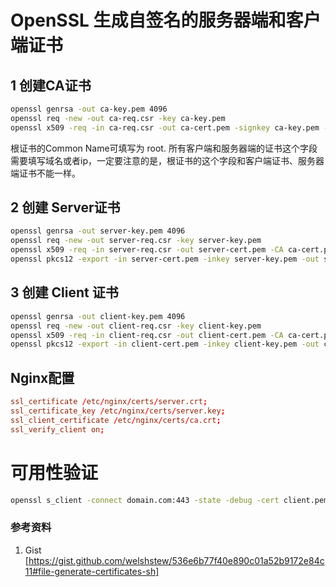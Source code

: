 # OpenSSL 生成自签名的服务器端和客户端证书

## 1 创建CA证书

```bash
openssl genrsa -out ca-key.pem 4096
openssl req -new -out ca-req.csr -key ca-key.pem 
openssl x509 -req -in ca-req.csr -out ca-cert.pem -signkey ca-key.pem -days 3650
```

根证书的Common Name可填写为 root. 所有客户端和服务器端的证书这个字段需要填写域名或者ip，一定要注意的是，根证书的这个字段和客户端证书、服务器端证书不能一样。


## 2 创建 Server证书

```bash
openssl genrsa -out server-key.pem 4096
openssl req -new -out server-req.csr -key server-key.pem
openssl x509 -req -in server-req.csr -out server-cert.pem -CA ca-cert.pem -CAkey ca-key.pem -CAcreateserial -days 3650
openssl pkcs12 -export -in server-cert.pem -inkey server-key.pem -out server.p12
```

## 3 创建 Client 证书

```bash
openssl genrsa -out client-key.pem 4096
openssl req -new -out client-req.csr -key client-key.pem
openssl x509 -req -in client-req.csr -out client-cert.pem -CA ca-cert.pem -CAkey ca-key.pem -CAcreateserial -days 3650
openssl pkcs12 -export -in client-cert.pem -inkey client-key.pem -out client.p12
```

## Nginx配置

```conf
ssl_certificate /etc/nginx/certs/server.crt;
ssl_certificate_key /etc/nginx/certs/server.key;
ssl_client_certificate /etc/nginx/certs/ca.crt; 
ssl_verify_client on;
```

# 可用性验证

```bash
openssl s_client -connect domain.com:443 -state -debug -cert client.pem -key client.key
```
### 参考资料

1. Gist [https://gist.github.com/welshstew/536e6b77f40e890c01a52b9172e84c11#file-generate-certificates-sh]
